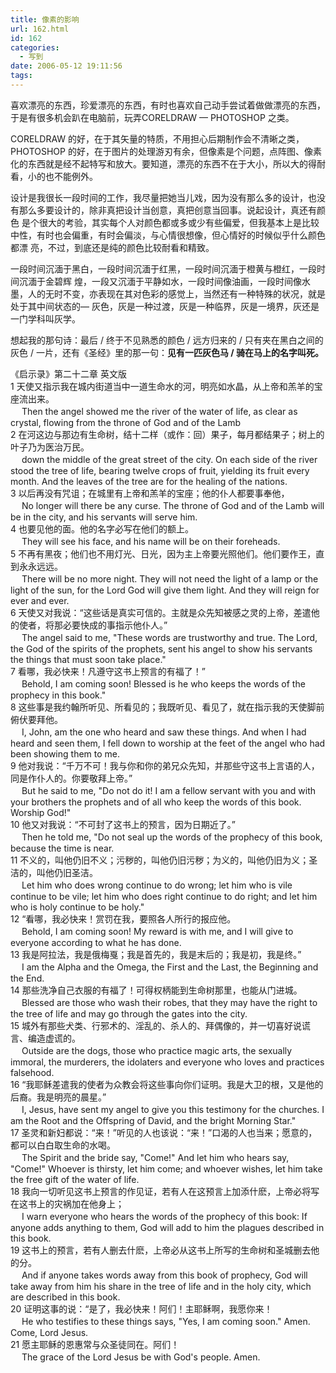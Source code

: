```yaml
---
title: 像素的影响
url: 162.html
id: 162
categories:
  - 写到
date: 2006-05-12 19:11:56
tags:
---
```


喜欢漂亮的东西，珍爱漂亮的东西，有时也喜欢自己动手尝试着做做漂亮的东西，于是有很多机会趴在电脑前，玩弄CORELDRAW — PHOTOSHOP 之类。  
  
CORELDRAW 的好，在于其矢量的特质，不用担心后期制作会不清晰之类，PHOTOSHOP 的好，在于图片的处理游刃有余，但像素是个问题，点阵图、像素化的东西就是经不起特写和放大。要知道，漂亮的东西不在于大小，所以大的得耐看，小的也不能例外。  
  
设计是我很长一段时间的工作，我尽量把她当儿戏，因为没有那么多的设计，也没有那么多要设计的，除非真把设计当创意，真把创意当回事。说起设计，真还有颜色 是个很大的考验，其实每个人对颜色都或多或少有些偏爱，但我基本上是比较中性，有时也会偏重，有时会偏淡，与心情很想像，但心情好的时候似乎什么颜色都漂 亮，不过，到底还是纯的颜色比较耐看和精致。  
  
一段时间沉湎于黑白，一段时间沉湎于红黑，一段时间沉湎于橙黄与橙红，一段时间沉湎于金碧辉 煌，一段又沉湎于平静如水，一段时间像油画，一段时间像水墨，人的无时不变，亦表现在其对色彩的感觉上，当然还有一种特殊的状况，就是处于其中间状态的— 灰色，灰是一种过渡，灰是一种临界，灰是一境界，灰还是一门学科叫灰学。  
  
想起我的那句诗：最后 / 终于不见熟悉的颜色 / 远方归来的 / 只有夹在黑白之间的灰色 / 一片，还有《圣经》里的那一句：**见有一匹灰色马 / 骑在马上的名字叫死。**  
  
  
《启示录》第二十二章 英文版  
1 天使又指示我在城内街道当中一道生命水的河，明亮如水晶，从上帝和羔羊的宝座流出来。  
　 Then the angel showed me the river of the water of life, as clear as crystal, flowing from the throne of God and of the Lamb  
2 在河这边与那边有生命树，结十二样（或作：回）果子，每月都结果子；树上的叶子乃为医治万民。  
　 down the middle of the great street of the city. On each side of the river stood the tree of life, bearing twelve crops of fruit, yielding its fruit every month. And the leaves of the tree are for the healing of the nations.  
3 以后再没有咒诅；在城里有上帝和羔羊的宝座；他的仆人都要事奉他，  
　 No longer will there be any curse. The throne of God and of the Lamb will be in the city, and his servants will serve him.  
4 也要见他的面。他的名字必写在他们的额上。  
　 They will see his face, and his name will be on their foreheads.  
5 不再有黑夜；他们也不用灯光、日光，因为主上帝要光照他们。他们要作王，直到永永远远。  
　 There will be no more night. They will not need the light of a lamp or the light of the sun, for the Lord God will give them light. And they will reign for ever and ever.  
6 天使又对我说：“这些话是真实可信的。主就是众先知被感之灵的上帝，差遣他的使者，将那必要快成的事指示他仆人。”  
　 The angel said to me, "These words are trustworthy and true. The Lord, the God of the spirits of the prophets, sent his angel to show his servants the things that must soon take place."  
7 看哪，我必快来！凡遵守这书上预言的有福了！”  
　 Behold, I am coming soon! Blessed is he who keeps the words of the prophecy in this book."  
8 这些事是我约翰所听见、所看见的；我既听见、看见了，就在指示我的天使脚前俯伏要拜他。  
　 I, John, am the one who heard and saw these things. And when I had heard and seen them, I fell down to worship at the feet of the angel who had been showing them to me.  
9 他对我说：“千万不可！我与你和你的弟兄众先知，并那些守这书上言语的人，同是作仆人的。你要敬拜上帝。”  
　 But he said to me, "Do not do it! I am a fellow servant with you and with your brothers the prophets and of all who keep the words of this book. Worship God!"  
10 他又对我说：“不可封了这书上的预言，因为日期近了。”  
　 Then he told me, "Do not seal up the words of the prophecy of this book, because the time is near.  
11 不义的，叫他仍旧不义；污秽的，叫他仍旧污秽；为义的，叫他仍旧为义；圣洁的，叫他仍旧圣洁。  
　 Let him who does wrong continue to do wrong; let him who is vile continue to be vile; let him who does right continue to do right; and let him who is holy continue to be holy."  
12 “看哪，我必快来！赏罚在我，要照各人所行的报应他。  
　 Behold, I am coming soon! My reward is with me, and I will give to everyone according to what he has done.  
13 我是阿拉法，我是俄梅戛；我是首先的，我是末后的；我是初，我是终。”  
　 I am the Alpha and the Omega, the First and the Last, the Beginning and the End.  
14 那些洗净自己衣服的有福了！可得权柄能到生命树那里，也能从门进城。  
　 Blessed are those who wash their robes, that they may have the right to the tree of life and may go through the gates into the city.  
15 城外有那些犬类、行邪术的、淫乱的、杀人的、拜偶像的，并一切喜好说谎言、编造虚谎的。  
　 Outside are the dogs, those who practice magic arts, the sexually immoral, the murderers, the idolaters and everyone who loves and practices falsehood.  
16 “我耶稣差遣我的使者为众教会将这些事向你们证明。我是大卫的根，又是他的后裔。我是明亮的晨星。”  
　 I, Jesus, have sent my angel to give you this testimony for the churches. I am the Root and the Offspring of David, and the bright Morning Star."  
17 圣灵和新妇都说：“来！”听见的人也该说：“来！”口渴的人也当来；愿意的，都可以白白取生命的水喝。  
　 The Spirit and the bride say, "Come!" And let him who hears say, "Come!" Whoever is thirsty, let him come; and whoever wishes, let him take the free gift of the water of life.  
18 我向一切听见这书上预言的作见证，若有人在这预言上加添什麽，上帝必将写在这书上的灾祸加在他身上；  
　 I warn everyone who hears the words of the prophecy of this book: If anyone adds anything to them, God will add to him the plagues described in this book.  
19 这书上的预言，若有人删去什麽，上帝必从这书上所写的生命树和圣城删去他的分。  
　 And if anyone takes words away from this book of prophecy, God will take away from him his share in the tree of life and in the holy city, which are described in this book.  
20 证明这事的说：“是了，我必快来！阿们！主耶稣啊，我愿你来！  
　 He who testifies to these things says, "Yes, I am coming soon." Amen. Come, Lord Jesus.  
21 愿主耶稣的恩惠常与众圣徒同在。阿们！  
　 The grace of the Lord Jesus be with God's people. Amen.